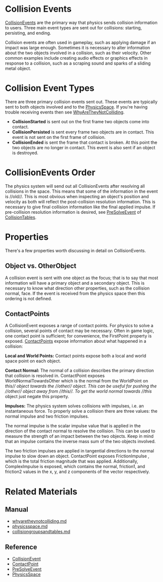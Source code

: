 # Collision Events
[ CollisionEvents](https://plasmaengine.github.io/PlasmaDocs/Plasma1/C++/code_reference/class_reference/collisionevent.md) are the primary way that physics sends collision information to users. Three main event types are sent out for collisions: starting, persisting, and ending.

Collision events are often used in gameplay, such as applying damage if an impact was large enough. Sometimes it is necessary to alter information about the two objects involved in a collision, such as their velocity. Other common examples include creating audio effects or graphics effects in response to a collision, such as a scraping sound and sparks of a sliding metal object.

# Collision Event Types
There are three primary collision events sent out. These events are typically sent to both objects involved and to the [PhysicsSpace](https://plasmaengine.github.io/PlasmaDocs/Plasma1/Editor/physics/collisionoverview/physicsspace.md). If you're having trouble receiving events then see [WhyAreTheyNotColliding](https://plasmaengine.github.io/PlasmaDocs/Plasma1/Editor/physics/collisionoverview/physicstroubleshooting/whyaretheynotcolliding.md).

- **CollisionStarted** is sent out on the first frame two objects come into contact.
- **CollisionPersisted** is sent every frame two objects are in contact. This event is not sent on the first frame of collision.
- **CollisionEnded** is sent the frame that contact is broken. At this point the two objects are no longer in contact. This event is also sent if an object is destroyed.

# CollisionEvents Order
The physics system will send out all CollisionEvents after resolving all collisions in the space. This means that some of the information in the event is //old//. This is most obvious when inspecting an object's position and velocity as both will reflect the post-collision resolution information. This is necessary to give final collision information like the final applied impulse. If pre-collision resolution information is desired, see [PreSolveEvent](https://plasmaengine.github.io/PlasmaDocs/Plasma1/C++/code_reference/class_reference/presolveevent.md) of [CollisionTables](https://plasmaengine.github.io/PlasmaDocs/Plasma1/Editor/physics/collisionoverview/collisiongroupsandtables.md).

# Properties
There's a few properties worth discussing in detail on CollisionEvents.

## Object vs. OtherObject
A collision event is sent with one object as the focus; that is to say that most information will have a primary object and a secondary object. This is necessary to know what direction other properties, such as the collision normal, face. If the event is received from the physics space then this ordering is not defined.

## ContactPoints
A CollisionEvent exposes a range of contact points. For physics to solve a collision, several points of contact may be necessary. Often in game logic, one contact point is sufficient; for convenience, the FirstPoint  property is exposed. [ ContactPoints](https://plasmaengine.github.io/PlasmaDocs/Plasma1/C++/code_reference/class_reference/contactpoint.md) expose information about what happened in a collision:

**Local and World Points:** Contact points expose both a local and world space point on each object.

**Contact Normal:** The normal of a collision describes the primary direction that collision is resolved in. ContactPoint exposes WorldNormalTowardsOther  which is the normal from the WorldPoint on *this// object towards the //other// object. This can be useful for pushing the //other// object away from //this//. To get the world normal towards //this* object just negate this property.

**Impulses:** The physics system solves collisions with impulses, i.e. an instantaneous force. To properly solve a collision there are three values: the normal impulse and two friction impulses. 

The normal impulse is the scalar impulse value that is applied in the direction of the contact normal to resolve the collision. This can be used to measure the strength of an impact between the two objects. Keep in mind that an impulse contains the inverse mass sum of the two objects involved.

The two friction impulses are applied in tangential directions to the normal impulse to slow down an object. ContactPoint exposes FrictionImpulse , which is the total friction magnitude that was applied. Additionally, ComplexImpulse  is exposed, which contains the normal, friction1, and friction2 values in the x, y, and z components of the vector respectively.

# Related Materials
## Manual
- [whyaretheynotcolliding.md](https://plasmaengine.github.io/PlasmaDocs/Plasma1/Editor/physics/collisionoverview/physicstroubleshooting/whyaretheynotcolliding.md)
- [physicsspace.md](https://plasmaengine.github.io/PlasmaDocs/Plasma1/Editor/physics/collisionoverview/physicsspace.md)
- [collisiongroupsandtables.md](https://plasmaengine.github.io/PlasmaDocs/Plasma1/Editor/physics/collisionoverview/collisiongroupsandtables.md)

## Reference
- [CollisionEvent](https://plasmaengine.github.io/PlasmaDocs/Plasma1/C++/code_reference/class_reference/collisionevent.md)
- [ContactPoint](https://plasmaengine.github.io/PlasmaDocs/Plasma1/C++/code_reference/class_reference/contactpoint.md)
- [PreSolveEvent](https://plasmaengine.github.io/PlasmaDocs/Plasma1/C++/code_reference/class_reference/presolveevent.md)
- [PhysicsSpace](https://plasmaengine.github.io/PlasmaDocs/Plasma1/C++/code_reference/class_reference/physicsspace.md) 